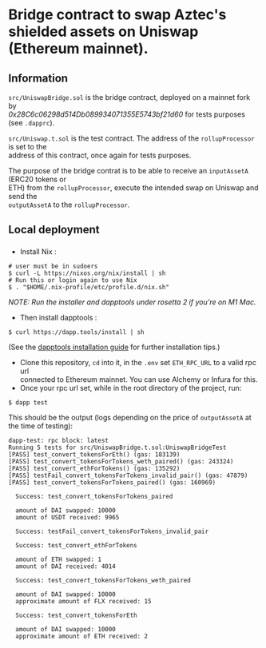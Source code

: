 # Bridge contract to swap Aztec's shielded assets on Uniswap (Ethereum mainnet).

## Information

 `src/UniswapBridge.sol` is the bridge contract, deployed on a mainnet fork by  
  _0x28C6c06298d514Db089934071355E5743bf21d60_ for tests purposes
(see `.dapprc`).  
  
  `src/Uniswap.t.sol` is the test contract. The address of the `rollupProcessor` is set to the  
  address of this contract, once again for tests purposes.
  
The purpose of the bridge contrat is to be able to receive an `inputAssetA` (ERC20 tokens or  
ETH) from the `rollupProcessor`, execute the intended swap on Uniswap and send the  
`outputAssetA` to the `rollupProcessor`.

## Local deployment
### 
* Install Nix :

```
# user must be in sudoers
$ curl -L https://nixos.org/nix/install | sh
# Run this or login again to use Nix
$ . "$HOME/.nix-profile/etc/profile.d/nix.sh"
```
_NOTE: Run the installer and dapptools under rosetta 2 if you're on M1 Mac._
* Then install dapptools : 
```
$ curl https://dapp.tools/install | sh
```  
(See the [dapptools installation guide](https://github.com/dapphub/dapptools#installation) for further installation tips.)
* Clone this repository, `cd` into it, in the `.env` set `ETH_RPC_URL` to a valid rpc url  
connected to Ethereum mainnet. You can use Alchemy or Infura for this.
* Once your rpc url set, while in the root directory of the project, run:
```
$ dapp test
```
This should be the output (logs depending on the price of `outputAssetA` at the time of testing):
```
dapp-test: rpc block: latest
Running 5 tests for src/UniswapBridge.t.sol:UniswapBridgeTest
[PASS] test_convert_tokensForEth() (gas: 183139)
[PASS] test_convert_tokensForTokens_weth_paired() (gas: 243324)
[PASS] test_convert_ethForTokens() (gas: 135292)
[PASS] testFail_convert_tokensForTokens_invalid_pair() (gas: 47879)
[PASS] test_convert_tokensForTokens_paired() (gas: 160969)  

  Success: test_convert_tokensForTokens_paired
  
  amount of DAI swapped: 10000
  amount of USDT received: 9965  
  
  Success: testFail_convert_tokensForTokens_invalid_pair  

  Success: test_convert_ethForTokens
  
  amount of ETH swapped: 1
  amount of DAI received: 4014  
  
  Success: test_convert_tokensForTokens_weth_paired
  
  amount of DAI swapped: 10000
  approximate amount of FLX received: 15  
  
  Success: test_convert_tokensForEth
  
  amount of DAI swapped: 10000
  approximate amount of ETH received: 2
```


